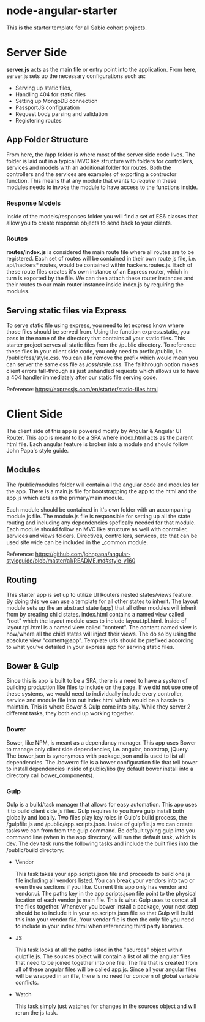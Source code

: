 # node-angular-starter
This is the starter template for all Sabio cohort projects.

# Server Side
**server.js** acts as the main file or entry point into the application. From here, server.js sets up the necessary configurations such as:

* Serving up static files,
* Handling 404 for static files
* Setting up MongoDB connection
* PassportJS configuration
* Request body parsing and validation
* Registering routes

## App Folder Structure
From here, the /app folder is where most of the server side code lives.  The folder is laid out in a typical MVC like structure with folders for controllers, services and models with an additional folder for routes.  Both the controllers and the services are examples of exporting a contructor function.  This means that any module that wants to _require_ in these modules needs to invoke the module to have access to the functions inside.

### Response Models
Inside of the models/responses folder you will find a set of ES6 classes that allow you to create response objects to send back to your clients.

### Routes
**routes/index.js** is considered the main route file where all routes are to be registered.  Each set of routes will be contained in their own route js file, i.e. api/hackers* routes, would be contained within hackers.routes.js. Each of these route files creates it's own instance of an Express router, which in turn is exported by the file. We can then attach these router instances and their routes to our main router instance inside index.js by requiring the modules.

## Serving static files via Express
To serve static file using express, you need to let express know where those files should be served from.  Using the function express.static, you pass in the name of the directory that contains all your static files.
This starter project serves all static files from the /public directory. To reference these files in your client side code, you only need to prefix /public, i.e. /public/css/style.css.  You can allo remove the prefix which would mean you can server the same css file as /css/style.css.  The fallthrough option makes client errors fall-through as just unhandled requests which allows us to have a 404 handler immediately after our static file serving code.

Reference: https://expressjs.com/en/starter/static-files.html


# Client Side
The client side of this app is powered mostly by Angular & Angular UI Router. This app is meant to be a SPA where index.html acts as the parent html file.  Each angular feature is broken into a module and should follow John Papa's style guide.

## Modules
The /public/modules folder will contain all the angular code and modules for the app. There is a main.js file for bootstrapping the app to the html and the app.js which acts as the primary/main module.

Each module should be contained in it's own folder with an accompaning module.js file. The module.js file is responsible for setting up all the state routing and including any dependencies spefically needed for that module.  Each module should follow an MVC like structure as well with controller, services and views folders.  Directives, controllers, services, etc that can be used site wide can be included in the _common module.

Reference: https://github.com/johnpapa/angular-styleguide/blob/master/a1/README.md#style-y160

## Routing
This starter app is set up to utilize UI Routers nested states/views feature. By doing this we can use a template for all other states to inherit.  The layout module sets up the an abstract state (app) that all other modules will inherit from by creating child states.  index.html contains a named view called "root" which the layout module uses to include layout.tpl.html. Inside of layout.tpl.html is a named view called "content". The content named view is how/where all the child states will inject their views.  The do so by using the absolute view "content@app".
Template urls should be prefixed according to what you've detailed in your express app for serving static files.

## Bower & Gulp
Since this is app is built to be a SPA, there is a need to have a system of building production like files to include on the page. If we did not use one of these systems, we would need to individually include every controller, service and module file into out index.html which would be a hassle to maintain.  This is where Bower & Gulp come into play.  While they server 2 different tasks, they both end up working together.

### Bower
Bower, like NPM, is meant as a dependancy manager.  This app uses Bower to manage only client side dependencies, i.e. angular, bootstrap, jQuery.  The bower.json is synonymous  with package.json and is used to list all dependencies. The .bowerrc file is a bower configuration file that tell bower to install dependencies inside of public/libs (by default bower install into a directory call bower_components).

### Gulp
Gulp is a build/task manager that allows for easy automation. This app uses it to build client side js files. Gulp requires to you have gulp install both globally and locally.  Two files play key roles in Gulp's build process, the /gulpfile.js and /public/app.scripts.json.  Inside of gulpfile.js we can create tasks we can from from the gulp command.  Be default typing gulp into you command line (when in the app directory) will run the default task, which is dev. The dev task runs the following tasks and include the built files into the /public/build directory:

* Vendor

    This task takes your app.scripts.json file and proceeds to build one js file including all vendors listed.  You can break your vendors into two or even three sections if you like. Current this app only has vendor and vendor.ui.  The paths key in the app.scripts.json file point to the physical location of each vendor js main file. This is what Gulp uses to concat all the files together. Whenever you bower install a package, your next step should be to include it in your ap.scripts.json file so that Gulp will build this into your vendor file. Your vendor file is then the only file you need to include in your index.html when referencing third party libraries.

* JS

   This task looks at all the paths listed in the "sources" object within gulpfile.js. The sources object will contain a list of all the angular files that need to be joined together into one file.  The file that is created from all of these angular files will be called app.js. Since all your angular files will be wrapped in an iffe, there is no need for concern of global variable conflicts.

* Watch

   This task simply just watches for changes in the sources object and will rerun the js task.